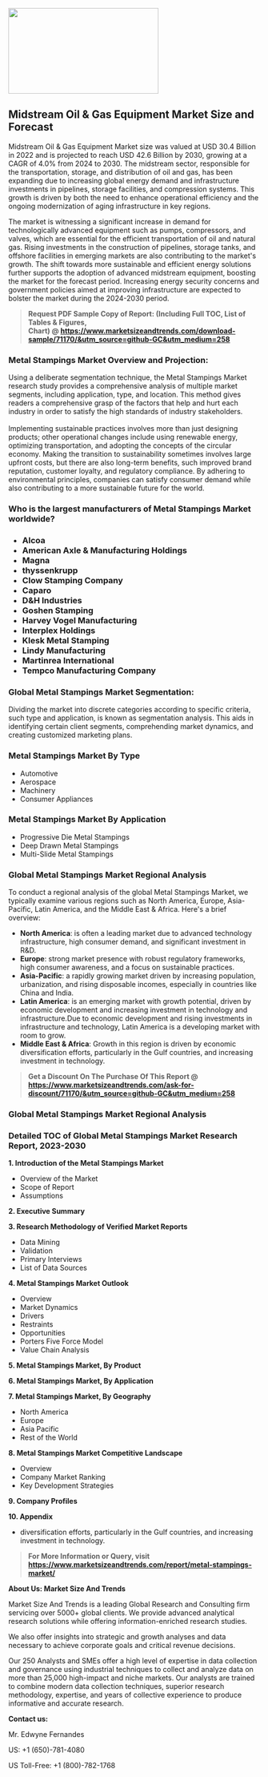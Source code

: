 <p><img class="alignnone size-medium wp-image-20088" src="https://ffe5etoiles.com/wp-content/uploads/2024/12/MST1-300x171.png" alt="" width="300" height="171" /></p><h2>Midstream Oil & Gas Equipment Market Size and Forecast</h2> <p>Midstream Oil & Gas Equipment Market size was valued at USD 30.4 Billion in 2022 and is projected to reach USD 42.6 Billion by 2030, growing at a CAGR of 4.0% from 2024 to 2030. The midstream sector, responsible for the transportation, storage, and distribution of oil and gas, has been expanding due to increasing global energy demand and infrastructure investments in pipelines, storage facilities, and compression systems. This growth is driven by both the need to enhance operational efficiency and the ongoing modernization of aging infrastructure in key regions.</p> <p>The market is witnessing a significant increase in demand for technologically advanced equipment such as pumps, compressors, and valves, which are essential for the efficient transportation of oil and natural gas. Rising investments in the construction of pipelines, storage tanks, and offshore facilities in emerging markets are also contributing to the market's growth. The shift towards more sustainable and efficient energy solutions further supports the adoption of advanced midstream equipment, boosting the market for the forecast period. Increasing energy security concerns and government policies aimed at improving infrastructure are expected to bolster the market during the 2024-2030 period.</p> </p><blockquote id="" class=""><strong>Request PDF Sample Copy of Report: (Including Full TOC, List of Tables &amp; Figures, Chart)&nbsp;@&nbsp;<strong><a href="https://www.marketsizeandtrends.com/download-sample/71170/&utm_source=github-GC&utm_medium=258" target="_blank">https://www.marketsizeandtrends.com/download-sample/71170/&utm_source=github-GC&utm_medium=258</a></strong></strong></blockquote><h3 id="" class="">Metal Stampings Market&nbsp;Overview and Projection:</h3><p id="" class="">Using a deliberate segmentation technique, the Metal Stampings Market research study provides a comprehensive analysis of multiple market segments, including application, type, and location. This method gives readers a comprehensive grasp of the factors that help and hurt each industry in order to satisfy the high standards of industry stakeholders. <br /> <br />Implementing sustainable practices involves more than just designing products; other operational changes include using renewable energy, optimizing transportation, and adopting the concepts of the circular economy. Making the transition to sustainability sometimes involves large upfront costs, but there are also long-term benefits, such improved brand reputation, customer loyalty, and regulatory compliance. By adhering to environmental principles, companies can satisfy consumer demand while also contributing to a more sustainable future for the world.</p><h3 id="" class="">Who is the largest manufacturers of&nbsp;Metal Stampings Market worldwide?</h3><h3 class=""><p><ul><li>Alcoa </li><li> American Axle & Manufacturing Holdings </li><li> Magna </li><li> thyssenkrupp </li><li> Clow Stamping Company </li><li> Caparo </li><li> D&H Industries </li><li> Goshen Stamping </li><li> Harvey Vogel Manufacturing </li><li> Interplex Holdings </li><li> Klesk Metal Stamping </li><li> Lindy Manufacturing </li><li> Martinrea International </li><li> Tempco Manufacturing Company</li></ul></p></h3><h3 id="" class="">Global&nbsp;Metal Stampings Market Segmentation:</h3><p id="" class="">Dividing the market into discrete categories according to specific criteria, such type and application, is known as segmentation analysis. This aids in identifying certain client segments, comprehending market dynamics, and creating customized marketing plans.</p><h3 id="" class="">Metal Stampings Market&nbsp;By Type</h3><p><p><ul><li>Automotive </li><li> Aerospace </li><li> Machinery </li><li> Consumer Appliances</p></li></ul></p></p><h3 id="" class="">Metal Stampings Market&nbsp;By Application</h3><p class=""><p><ul><li>Progressive Die Metal Stampings </li><li> Deep Drawn Metal Stampings </li><li> Multi-Slide Metal Stampings</li></ul></p></p><h3 id="" class="">Global Metal Stampings Market Regional Analysis</h3><p id="" class="">To conduct a regional analysis of the global Metal Stampings Market, we typically examine various regions such as North America, Europe, Asia-Pacific, Latin America, and the Middle East &amp; Africa. Here's a brief overview:</p><ul><li><strong>North America</strong>: is often a leading market due to advanced technology infrastructure, high consumer demand, and significant investment in R&amp;D.</li><li><strong>Europe</strong>: strong market presence with robust regulatory frameworks, high consumer awareness, and a focus on sustainable practices.</li><li><strong>Asia-Pacific</strong>: a rapidly growing market driven by increasing population, urbanization, and rising disposable incomes, especially in countries like China and India.</li><li><strong>Latin America</strong>: is an emerging market with growth potential, driven by economic development and increasing investment in technology and infrastructure.Due to economic development and rising investments in infrastructure and technology, Latin America is a developing market with room to grow.</li><li><strong>Middle East &amp; Africa</strong>: Growth in this region is driven by economic diversification efforts, particularly in the Gulf countries, and increasing investment in technology.</li></ul><blockquote id="" class=""><strong>Get a Discount On The Purchase Of This Report @ <strong><a href="https://www.marketsizeandtrends.com/ask-for-discount/71170/&utm_source=github-GC&utm_medium=258" target="_blank">https://www.marketsizeandtrends.com/ask-for-discount/71170/&utm_source=github-GC&utm_medium=258</a></strong></strong></blockquote><h3 id="" class="">Global Metal Stampings Market Regional Analysis</h3><h3 id="" class="">Detailed TOC of Global Metal Stampings Market Research Report, 2023-2030</h3><p id="" class=""><strong>1. Introduction of the Metal Stampings Market</strong></p><ul><li>Overview of the Market</li><li>Scope of Report</li><li>Assumptions</li></ul><p id="" class=""><strong>2. Executive Summary</strong></p><p id="" class=""><strong>3. Research Methodology of Verified Market Reports</strong></p><ul><li>Data Mining</li><li>Validation</li><li>Primary Interviews</li><li>List of Data Sources</li></ul><p id="" class=""><strong>4. Metal Stampings Market Outlook</strong></p><ul><li>Overview</li><li>Market Dynamics</li><li>Drivers</li><li>Restraints</li><li>Opportunities</li><li>Porters Five Force Model</li><li>Value Chain Analysis</li></ul><p id="" class=""><strong>5. Metal Stampings Market, By Product</strong></p><p id="" class=""><strong>6. Metal Stampings Market, By Application</strong></p><p id="" class=""><strong>7. Metal Stampings Market, By Geography</strong></p><ul><li>North America</li><li>Europe</li><li>Asia Pacific</li><li>Rest of the World</li></ul><p id="" class=""><strong>8. Metal Stampings Market Competitive Landscape</strong></p><ul><li>Overview</li><li>Company Market Ranking</li><li>Key Development Strategies</li></ul><p id="" class=""><strong>9. Company Profiles</strong></p><p id="" class=""><strong>10. Appendix</strong></p><ul><li>diversification efforts, particularly in the Gulf countries, and increasing investment in technology.</li></ul><blockquote id="" class=""><strong>For More Information or Query, visit <strong><strong><a href="https://www.marketsizeandtrends.com/report/metal-stampings-market/" target="_blank">https://www.marketsizeandtrends.com/report/metal-stampings-market/</a></strong></strong></strong></blockquote><p id="" class=""><strong>About Us: Market Size And Trends</strong></p><p id="" class="">Market Size And Trends is a leading Global Research and Consulting firm servicing over 5000+ global clients. We provide advanced analytical research solutions while offering information-enriched research studies.</p><p id="" class="">We also offer insights into strategic and growth analyses and data necessary to achieve corporate goals and critical revenue decisions.</p><p id="" class="">Our 250 Analysts and SMEs offer a high level of expertise in data collection and governance using industrial techniques to collect and analyze data on more than 25,000 high-impact and niche markets. Our analysts are trained to combine modern data collection techniques, superior research methodology, expertise, and years of collective experience to produce informative and accurate research.</p><p id="" class=""><strong>Contact us:</strong></p><p id="" class="">Mr. Edwyne Fernandes</p><p id="" class="">US: +1 (650)-781-4080</p><p id="" class="">US Toll-Free: +1 (800)-782-1768</p>
